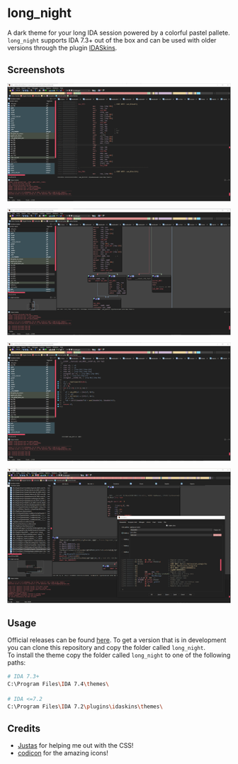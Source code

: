 # long_night
A dark theme for your long IDA session powered by a colorful pastel pallete. `long_night` supports IDA 7.3+ out of the box and can be used with older versions through the plugin [IDASkins](https://github.com/zyantific/IDASkins).

## Screenshots
![linear](images/linear.png)

![graph](images/graph.png)

![decompilation](images/decompilation.png)

![IDA 7.2](images/ida72.png)

## Usage
Official releases can be found [here](https://github.com/ioncodes/long_night/releases). To get a version that is in development you can clone this repository and copy the folder called `long_night`.  
To install the theme copy the folder called `long_night` to one of the following paths:

```sh
# IDA 7.3+
C:\Program Files\IDA 7.4\themes\

# IDA <=7.2
C:\Program Files\IDA 7.2\plugins\idaskins\themes\
```

## Credits
* [Justas](https://github.com/JustasMasiulis) for helping me out with the CSS!
* [codicon](https://github.com/microsoft/vscode-codicons) for the amazing icons!